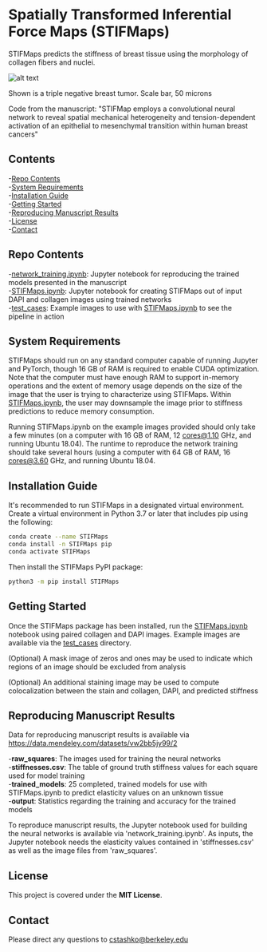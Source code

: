 # Spatially Transformed Inferential Force Maps (STIFMaps)

STIFMaps predicts the stiffness of breast tissue using the morphology of collagen fibers and nuclei.  


![alt text](https://github.com/cstashko/STIFMaps/blob/master/test_cases/example_image_2.png)

Shown is a triple negative breast tumor. Scale bar, 50 microns  

Code from the manuscript: "STIFMap employs a convolutional neural network to reveal 
spatial mechanical heterogeneity and tension-dependent activation of an epithelial 
to mesenchymal transition within human breast cancers"

## Contents

-[Repo Contents](#repo-contents)  
-[System Requirements](#system-requirements)  
-[Installation Guide](#installation-guide)  
-[Getting Started](#getting-started)  
-[Reproducing Manuscript Results](#reproducing-manuscript-results)  
-[License](#license)  
-[Contact](#contact)  

## Repo Contents
-[network_training.ipynb](./network_training.ipynb): Jupyter notebook for reproducing the trained models presented in the manuscript  
-[STIFMaps.ipynb](./STIFMaps.ipynb): Jupyter notebook for creating STIFMaps out of input DAPI and collagen images using trained networks  
-[test_cases](./test_cases): Example images to use with [STIFMaps.ipynb](./STIFMaps.ipynb) to see the pipeline in action

## System Requirements

STIFMaps should run on any standard computer capable of running Jupyter and PyTorch, though 16 GB of RAM is required to enable CUDA optimization. Note that the computer must have enough RAM to support in-memory operations and the extent of memory usage depends on the size of the image that the user is trying to characterize using STIFMaps. Within [STIFMaps.ipynb](./STIFMaps.ipynb), the user may downsample the image prior to stiffness predictions to reduce memory consumption. 

Running STIFMaps.ipynb on the example images provided should only take a few minutes (on a computer with 16 GB of RAM, 12 cores@1.10 GHz, and running Ubuntu 18.04). The runtime to reproduce the network training should take several hours (using a computer with 64 GB of RAM, 16 cores@3.60 GHz, and running Ubuntu 18.04.

## Installation Guide

It's recommended to run STIFMaps in a designated virtual environment. Create a virtual environment in Python 3.7 or later that includes pip using the following:
```bash
conda create --name STIFMaps
conda install -n STIFMaps pip
conda activate STIFMaps
```

Then install the STIFMaps PyPI package:
```bash
python3 -m pip install STIFMaps
```

## Getting Started

Once the STIFMaps package has been installed, run the [STIFMaps.ipynb](./STIFMaps.ipynb) notebook using paired collagen and DAPI images. Example images are available via the [test_cases](./test_cases) directory.  

(Optional) A mask image of zeros and ones may be used to indicate which regions of an image should be excluded from analysis  

(Optional) An additional staining image may be used to compute colocalization between the stain and collagen, DAPI, and predicted stiffness  

## Reproducing Manuscript Results

Data for reproducing manuscript results is available via https://data.mendeley.com/datasets/vw2bb5jy99/2  

-**raw_squares**: The images used for training the neural networks  
-**stiffnesses.csv**: The table of ground truth stiffness values for each square used for model training  
-**trained_models**: 25 completed, trained models for use with STIFMaps.ipynb to predict elasticity values on an unknown tissue  
-**output**: Statistics regarding the training and accuracy for the trained models  

To reproduce manuscript results, the Jupyter notebook used for building the neural networks is available via 'network_training.ipynb'. As inputs, the Jupyter notebook needs the elasticity values contained in 'stiffnesses.csv' as well as the image files from 'raw_squares'.  

## License

This project is covered under the **MIT License**.

## Contact

Please direct any questions to cstashko@berkeley.edu
